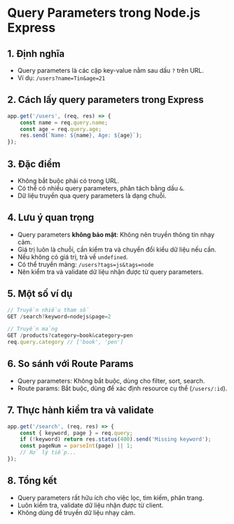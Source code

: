 # Query Parameters trong Node.js Express

## 1. Định nghĩa
- Query parameters là các cặp key-value nằm sau dấu `?` trên URL.
- Ví dụ: `/users?name=Tin&age=21`

## 2. Cách lấy query parameters trong Express
```js
app.get('/users', (req, res) => {
    const name = req.query.name;
    const age = req.query.age;
    res.send(`Name: ${name}, Age: ${age}`);
});
```

## 3. Đặc điểm
- Không bắt buộc phải có trong URL.
- Có thể có nhiều query parameters, phân tách bằng dấu `&`.
- Dữ liệu truyền qua query parameters là dạng chuỗi.

## 4. Lưu ý quan trọng
- Query parameters **không bảo mật**: Không nên truyền thông tin nhạy cảm.
- Giá trị luôn là chuỗi, cần kiểm tra và chuyển đổi kiểu dữ liệu nếu cần.
- Nếu không có giá trị, trả về `undefined`.
- Có thể truyền mảng: `/users?tags=js&tags=node`
- Nên kiểm tra và validate dữ liệu nhận được từ query parameters.

## 5. Một số ví dụ
```js
// Truyền nhiều tham số
GET /search?keyword=nodejs&page=2

// Truyền mảng
GET /products?category=book&category=pen
req.query.category // ['book', 'pen']
```

## 6. So sánh với Route Params
- Query parameters: Không bắt buộc, dùng cho filter, sort, search.
- Route params: Bắt buộc, dùng để xác định resource cụ thể (`/users/:id`).

## 7. Thực hành kiểm tra và validate
```js
app.get('/search', (req, res) => {
    const { keyword, page } = req.query;
    if (!keyword) return res.status(400).send('Missing keyword');
    const pageNum = parseInt(page) || 1;
    // Xử lý tiếp...
});
```

## 8. Tổng kết
- Query parameters rất hữu ích cho việc lọc, tìm kiếm, phân trang.
- Luôn kiểm tra, validate dữ liệu nhận được từ client.
- Không dùng để truyền dữ liệu nhạy cảm.

